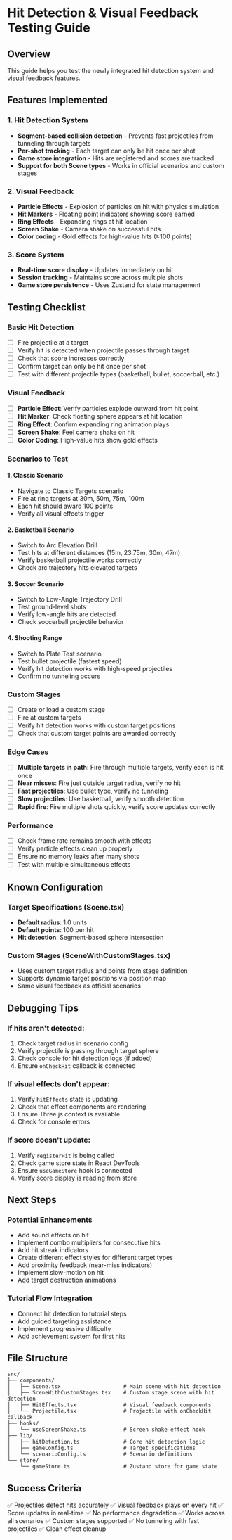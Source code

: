 # Hit Detection & Visual Feedback Testing Guide

## Overview
This guide helps you test the newly integrated hit detection system and visual feedback features.

## Features Implemented

### 1. Hit Detection System
- **Segment-based collision detection** - Prevents fast projectiles from tunneling through targets
- **Per-shot tracking** - Each target can only be hit once per shot
- **Game store integration** - Hits are registered and scores are tracked
- **Support for both Scene types** - Works in official scenarios and custom stages

### 2. Visual Feedback
- **Particle Effects** - Explosion of particles on hit with physics simulation
- **Hit Markers** - Floating point indicators showing score earned
- **Ring Effects** - Expanding rings at hit location
- **Screen Shake** - Camera shake on successful hits
- **Color coding** - Gold effects for high-value hits (≥100 points)

### 3. Score System
- **Real-time score display** - Updates immediately on hit
- **Session tracking** - Maintains score across multiple shots
- **Game store persistence** - Uses Zustand for state management

## Testing Checklist

### Basic Hit Detection
- [ ] Fire projectile at a target
- [ ] Verify hit is detected when projectile passes through target
- [ ] Check that score increases correctly
- [ ] Confirm target can only be hit once per shot
- [ ] Test with different projectile types (basketball, bullet, soccerball, etc.)

### Visual Feedback
- [ ] **Particle Effect**: Verify particles explode outward from hit point
- [ ] **Hit Marker**: Check floating sphere appears at hit location
- [ ] **Ring Effect**: Confirm expanding ring animation plays
- [ ] **Screen Shake**: Feel camera shake on hit
- [ ] **Color Coding**: High-value hits show gold effects

### Scenarios to Test

#### 1. Classic Scenario
- Navigate to Classic Targets scenario
- Fire at ring targets at 30m, 50m, 75m, 100m
- Each hit should award 100 points
- Verify all visual effects trigger

#### 2. Basketball Scenario
- Switch to Arc Elevation Drill
- Test hits at different distances (15m, 23.75m, 30m, 47m)
- Verify basketball projectile works correctly
- Check arc trajectory hits elevated targets

#### 3. Soccer Scenario
- Switch to Low-Angle Trajectory Drill
- Test ground-level shots
- Verify low-angle hits are detected
- Check soccerball projectile behavior

#### 4. Shooting Range
- Switch to Plate Test scenario
- Test bullet projectile (fastest speed)
- Verify hit detection works with high-speed projectiles
- Confirm no tunneling occurs

### Custom Stages
- [ ] Create or load a custom stage
- [ ] Fire at custom targets
- [ ] Verify hit detection works with custom target positions
- [ ] Check that custom target points are awarded correctly

### Edge Cases
- [ ] **Multiple targets in path**: Fire through multiple targets, verify each is hit once
- [ ] **Near misses**: Fire just outside target radius, verify no hit
- [ ] **Fast projectiles**: Use bullet type, verify no tunneling
- [ ] **Slow projectiles**: Use basketball, verify smooth detection
- [ ] **Rapid fire**: Fire multiple shots quickly, verify score updates correctly

### Performance
- [ ] Check frame rate remains smooth with effects
- [ ] Verify particle effects clean up properly
- [ ] Ensure no memory leaks after many shots
- [ ] Test with multiple simultaneous effects

## Known Configuration

### Target Specifications (Scene.tsx)
- **Default radius**: 1.0 units
- **Default points**: 100 per hit
- **Hit detection**: Segment-based sphere intersection

### Custom Stages (SceneWithCustomStages.tsx)
- Uses custom target radius and points from stage definition
- Supports dynamic target positions via position map
- Same visual feedback as official scenarios

## Debugging Tips

### If hits aren't detected:
1. Check target radius in scenario config
2. Verify projectile is passing through target sphere
3. Check console for hit detection logs (if added)
4. Ensure `onCheckHit` callback is connected

### If visual effects don't appear:
1. Verify `hitEffects` state is updating
2. Check that effect components are rendering
3. Ensure Three.js context is available
4. Check for console errors

### If score doesn't update:
1. Verify `registerHit` is being called
2. Check game store state in React DevTools
3. Ensure `useGameStore` hook is connected
4. Verify score display is reading from store

## Next Steps

### Potential Enhancements
- Add sound effects on hit
- Implement combo multipliers for consecutive hits
- Add hit streak indicators
- Create different effect styles for different target types
- Add proximity feedback (near-miss indicators)
- Implement slow-motion on hit
- Add target destruction animations

### Tutorial Flow Integration
- Connect hit detection to tutorial steps
- Add guided targeting assistance
- Implement progressive difficulty
- Add achievement system for first hits

## File Structure

```
src/
├── components/
│   ├── Scene.tsx                    # Main scene with hit detection
│   ├── SceneWithCustomStages.tsx    # Custom stage scene with hit detection
│   ├── HitEffects.tsx               # Visual feedback components
│   └── Projectile.tsx               # Projectile with onCheckHit callback
├── hooks/
│   └── useScreenShake.ts            # Screen shake effect hook
├── lib/
│   ├── hitDetection.ts              # Core hit detection logic
│   ├── gameConfig.ts                # Target specifications
│   └── scenarioConfig.ts            # Scenario definitions
└── store/
    └── gameStore.ts                 # Zustand store for game state
```

## Success Criteria

✅ Projectiles detect hits accurately
✅ Visual feedback plays on every hit
✅ Score updates in real-time
✅ No performance degradation
✅ Works across all scenarios
✅ Custom stages supported
✅ No tunneling with fast projectiles
✅ Clean effect cleanup
